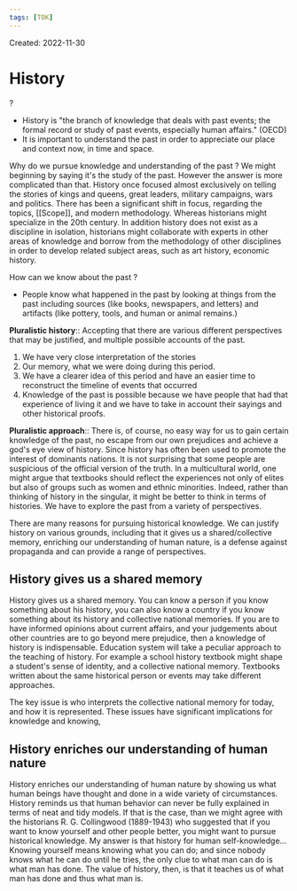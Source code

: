 ```yaml
---
tags: [TOK] 
---
```

Created: 2022-11-30

# History
?
- History is "the branch of knowledge that deals with past events; the formal record or study of past events, especially human affairs." (OECD)
- It is important to understand the past in order to appreciate our place and context now, in time and space.
<!--SR:!2023-01-23,32,250-->

Why do we pursue knowledge and understanding of the past ?
We might beginning by saying it's the study of the past. However the answer is more complicated than that. History once focused almost exclusively on telling the stories of kings and queens, great leaders, military campaigns, wars and politics. There has been a significant shift in focus, regarding the topics, [[Scope]], and modern methodology. Whereas historians might specialize in the 20th century. In addition history does not exist as a discipline in isolation, historians might collaborate with experts in other areas of knowledge and borrow from the methodology of other disciplines in order to develop related subject areas, such as art history, economic history.

How can we know about the past ?
- People know what happened in the past by looking at things from the past including sources (like books, newspapers, and letters) and artifacts (like pottery, tools, and human or animal remains.)

**Pluralistic history**:: Accepting that there are various different perspectives that may be justified, and multiple possible accounts of the past.
<!--SR:!2023-03-02,52,250-->

1) We have very close interpretation of the stories
2) Our memory, what we were doing during this period.
3) We have a clearer idea of this period and have an easier time to reconstruct the timeline of events that occurred
4) Knowledge of the past is possible because we have people that had that experience of living it and we have to take in account their sayings and other historical proofs.

**Pluralistic approach**:: There is, of course, no easy way for us to gain certain knowledge of the past, no escape from our own prejudices and achieve a god's eye view of history. Since history has often been used to promote the interest of dominants nations. It is not surprising that some people are suspicious of the official version of the truth. In a multicultural world, one might argue that textbooks should reflect the experiences not only of elites but also of groups such as women and ethnic minorities. Indeed, rather than thinking of history in the singular, it might be better to think in terms of histories. We have to explore the past from a variety of perspectives.
<!--SR:!2023-02-28,52,250-->

There are many reasons for pursuing historical knowledge. We can justify history on various grounds, including that it gives us a shared/collective memory, enriching our understanding of human nature, is a defense against propaganda and can provide a range of perspectives.

## History gives us a shared memory
History gives us a shared memory. You can know a person if you know something about his history, you can also know a country if you know something about its history and collective national memories. If you are to have informed opinions about current affairs, and your judgements about other countries are to go beyond mere prejudice, then a knowledge of history is indispensable. Education system will take a peculiar approach to the teaching of history. For example a school history textbook might shape a student's sense of identity, and a collective national memory. Textbooks written about the same historical person or events may take different approaches.

The key issue is who interprets the collective national memory for today, and how it is represented. These issues have significant implications for knowledge and knowing,

## History enriches our understanding of human nature 
History enriches our understanding of human nature by showing us what human beings have thought and done in a wide variety of circumstances. History reminds us that human behavior can never be fully explained in terms of neat and tidy models. If that is the case, than we might agree with the historians R. G. Collingwood (1889-1943) who suggested that if you want to know yourself and other people better, you might want to pursue historical knowledge. My answer is that history for human self-knowledge... Knowing yourself means knowing what you can do;  and since nobody knows what he can do until he tries, the only clue to what man can do is what man has done.
The value of history, then, is that it teaches us of what man has done and thus what man is.